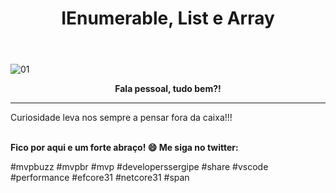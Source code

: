 ﻿---
title: "IEnumerable, List e Array"
comments: true
excerpt_separator: "Ler mais"
categories:
  - Dica
---

![01]({{site.url}}{{site.baseurl}}/assets/images/IEnumarableList.png)

<center><strong>Fala pessoal, tudo bem?!</strong></center>
<hr /> 

Curiosidade leva nos sempre a pensar fora da caixa!!!<br /> 
 

<br>
<div class="notice--success">
<strong>
 Fico por aqui e um forte abraço! 😄 
 Me siga no twitter: 
</strong>
</div> 


 #mvpbuzz #mvpbr #mvp #developerssergipe #share #vscode #performance #efcore31 #netcore31 #span<br><br>
